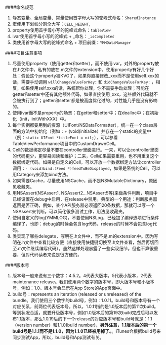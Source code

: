 ####命名规范
1. 静态变量、全局变量、常量使用首字母大写的驼峰式命名：`SharedInstance`  
2. 宏使用下划线分割全大写：`CELL_HEIGHT`,
3. property使用首字母小写的驼峰式命名：`tableView`
4. ivar使用首字母小写的驼峰式 + _命名：`_isCompleted`
5. 类使用首字母大写的驼峰式命名 + 项目前缀：`YMMDataManager`

####项目注意事项
1. 尽量使用property（使用getter和setter），而不使用ivar。对外的property放在.h文件中，私有的放在.m文件的extension中。使用property有好几个好处：假设这个property被KVO了，如果你直接修改_xxx而不是使用self.xxx的话，需要手动调用 `willChangeValueForKey:` 和 `didChangeValueForKey:` ，相反，如果使用self.xxx的话，系统帮你处理，你不需要手动处理；可能在getter和setter中还有其他额外代码，如果直接使用_xxx，这些额外代码就不会被执行到了；getter和setter都是被高度优化过的，对性能几乎是没有影响的。
2. 使用ivar而不是property的场景：在getter和setter中；在dealloc中；在初始化（init，initWithXXX）中。
3. 每个实例都要用到的资源（UIFont/NSDataFormatter），统一在一个class层面的方法中初始化（例如：+ (void)initialize）并存在一个static的变量中（例：`static UIFont *titleFont = nil;`），可以参看TableViewPerformance项目中的CustomDrawnCell。
4. Cell的数据绑定尽量不要在controller里面进行。一来，可以让controller里面的代码更少，更容易阅读和维护；二来，Cell如果需要重用，也不用重复这个数据绑定代码。如果是自定义的Cell，可以开放一个数据绑定方法让controller调用：`- (void)bind:(Feed *)feedToBeDisplayed`，如果是系统的Cell，可以用Category来添加bind方法。
5. 如果需要Cache，尽量使用NSCache，而不是NSMutableDictionary，原因见收藏夹。
6. 用NSAssert(NSAssert1, NSAssert2...NSAssert5等)来做条件判断，项目中已经设置在debug中启用，在release中禁用。典型的一个用途：判断服务器返回是否正确，例如，某个API服务器必须返回20条数据，那就可以写一个NSAssert来判断，可以简化很多测试工作，用法见收藏夹。
7. 使用自定义的log(YMMLOG)，不要使用NSLog，已经加了编译选项进行条件编译了，也即：debug的时候会包含log代码，release的时候不会包含log代码。
8. 类实现了哪些delegate，写明在.h文件中，而不是.m的extension中。因为写明在.h文件中查看比较方便（直接使用快捷键切换至.h文件查看，然后再切回至.m文件继续编写代码）。虽然这样处理暴露了一些实现细节，但也不算很重要，但对代码读者来说是很方便的。


####版本号
1. 版本号一般来说有三个数字：4.5.2。4代表大版本，5代表小版本，2代表maintenance release。我们使用两个数字的版本号，即大版本号和小版本号，例如：1.0。版本号会显示在App Store的App页面中。
2. build号：represents an iteration (released or unreleased) of the bundle。我们使用三个数字的build号，例如：1.0.11。build号和版本号有一个对应关系，前两位代表版本号。所以，1.0.11指的是1.0版本后的第11次build。等到状况合适，就要升级版本号，例如1.0版本后的第19次build完成后可以发布1.1版本，那么1.0.19后的下一个release的对应版本号和build号就是：1.1（version number）和1.1.0(build number)，**另外注意，1.1版本后的第一个build号是1.1.1而不是1.1.0，因为1.1.0已经被用掉了。**。iTunes会根据build号来同步测试App，所以，build号和App测试有关。